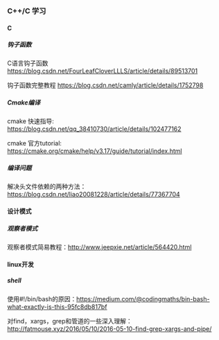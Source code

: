 ### C++/C 学习

#### C

##### 钩子函数

C语言钩子函数
<https://blog.csdn.net/FourLeafCloverLLLS/article/details/89513701>

钩子函数完整教程
<https://blog.csdn.net/camly/article/details/1752798>

##### Cmake编译

cmake 快速指导: https://blog.csdn.net/qq_38410730/article/details/102477162

cmake 官方tutorial: https://cmake.org/cmake/help/v3.17/guide/tutorial/index.html

##### 编译问题

解决头文件依赖的两种方法：https://blog.csdn.net/liao20081228/article/details/77367704

#### 设计模式

##### 观察者模式

观察者模式简易教程：http://www.jeepxie.net/article/564420.html

#### linux开发

##### shell

使用#!/bin/bash的原因：https://medium.com/@codingmaths/bin-bash-what-exactly-is-this-95fc8db817bf

对find，xargs，grep和管道的一些深入理解：http://fatmouse.xyz/2016/05/10/2016-05-10-find-grep-xargs-and-pipe/
